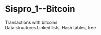 # Sispro_1--Bitcoin
Transactions with bitcoins <br/>
Data structures.Linked lists, Hash tables, tree

